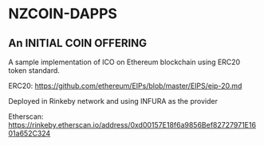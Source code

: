 # NZCOIN-DAPPS

## An INITIAL COIN OFFERING

A sample implementation of ICO on Ethereum blockchain using ERC20 token standard. 

ERC20: https://github.com/ethereum/EIPs/blob/master/EIPS/eip-20.md

Deployed in Rinkeby network and using INFURA as the provider

Etherscan: https://rinkeby.etherscan.io/address/0xd00157E18f6a9856Bef82727971E1601a652C324


